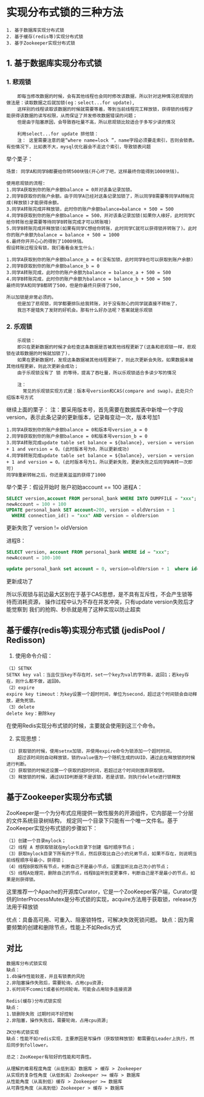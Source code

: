 # 实现分布式锁的三种方法
```text
1. 基于数据库实现分布式锁
2. 基于缓存(redis等)实现分布式锁
3. 基于Zookeeper实现分布式锁
```
## 1. 基于数据库实现分布式锁
### 1. 悲观锁
```text
    即每当修改数据的时候，会有其他线程也会同时修改该数据，所以针对这种情况悲观锁的做法是：读取数据之后就加锁(eg：select...for update),
    这样别的线程读取该数据的时候就需要等着，等到当前线程完工释放锁，获得锁的线程才能获得该数据的读写权限，从而保证了并发修改数据错误的问题；
    但是由于阻塞原因，会导致吞吐量不高，所以悲观锁比较适合于多写少读的情况
    
    利用select...for update 排他锁：
    注： 这里需要注意的是“where name=lock ”，name字段必须要走索引，否则会锁表。有些情况下，比如表不大，mysql优化器会不走这个索引，导致锁表问题
```
举个栗子：
```text
场景: 同学A和同学B都要给你转500块钱(开心坏了吧，这样最终你能得到1000块钱)。

使用悲观锁的流程:
1.同学A获取到你的账户余额balance = 0并对该条记录加锁。
2.同学B获取你的账户余额。由于同学A已经对这条记录加锁了，所以同学B需要等同学A转帐完成(释放锁)才能获得余额。
3.同学A转账完成并释放锁，此时你的账户余额balance=balance + 500 = 500
4.同学B获取到你的账户余额balance = 500，并对该条记录加锁(如果你人缘好，此时同学C给你转账也是需要等待同学B转账完成才可以转账哦)
5.同学B转账完成并释放锁(如果有同学C想给你转账，此时同学C就可以获得锁并转账了)。此时你的账户余额为balance = balance + 500 = 1000
6.最终你开开心心的得到了1000块钱。
假设转账过程没有锁，我们看看会发生什么:

1.同学A获取到你的账户余额balance_a = 0(没有加锁，此时同学B也可以获取到账户余额)
2.同学B获取到你的账户余额balance_b = 0
3.同学A转账完成，此时你的账户余额为balance = balance_a + 500 = 500
4.同学B转账完成，此时你的账户余额为balance = balance_b + 500 = 500
最终同学A和同学B都转了500，但是你最终只获得了500, 

所以加锁是非常必须的。
    但是加了悲观锁，同学都要排队给我转账，对于没有耐心的同学就直接不转帐了，
    我岂不是错失了发财的好机会。那有什么好办法呢？答案就是乐观锁
```
### 2. 乐观锁
```text
    乐观锁：
    即只在更新数据的时候才会检查这条数据是否被其他线程更新了(这条和悲观锁一样，悲观锁在读取数据的时候就加锁了)，
    如果在更新数据时，发现这条数据被其他线程更新了，则此次更新会失败。如果数据未被其他线程更新，则此次更新会成功；
    由于乐观锁没有了 锁 的等待，提高了吞吐量，所以乐观锁适合多读少写的情况
    
    注：
      常见的乐观锁实现方式是：版本号version和CAS(compare and swap)。此处只介绍版本号方式
```
继续上面的栗子：
注：要采用版本号，首先需要在数据库表中新增一个字段version，表示此条记录的更新版本，记录每变动一次，版本号加1
```text
1.同学A获取到你的账户余额balance = 0和版本号version_a = 0
2.同学B获取到你的账户余额balance = 0和版本号version_b = 0
3.同学A转账完成update table set balance = ${balance}, version = version + 1 and version = 0。(此时版本号为0，所以更新成功)
4.同学B转账完成update table set balance = ${balance}, version = version + 1 and version = 0。(此时版本号为1，所以更新失败，更新失败之后同学B再转一次即可)
同学B重新转帐之后，你还是美滋滋的获得了1000
```

举个栗子：假设开始时   账户初始account == 100
进程A：
```sql
SELECT version,account FROM personal_bank WHERE INTO DUMPFILE = "xxx";
newAccount = 100 + 100
UPDATE personal_bank SET account=200, version = oldVersion + 1
  WHERE connection_id() = "xxx" AND version = oldVersion
```
更新失败了   version != oldVersion

进程B： 
```sql
SELECT version, account FROM personal_bank WHERE id = "xxx";
newAccount = 100-100

update personal_bank set account = 0, version=oldVersion + 1  where id="xxx" AND version=oldVersion;
```
更新成功了

所以乐观锁与前边最大区别在于基于CAS思想，是不具有互斥性，不会产生锁等待而消耗资源，
操作过程中认为不存在并发冲突，只有update version失败后才能觉察到
我们的抢购、秒杀就是用了这种实现以防止超卖

 
## 基于缓存(redis等)实现分布式锁 (jedisPool / Redisson)
1. 使用命令介绍：
```text
（1）SETNX
SETNX key val：当且仅当key不存在时，set一个key为val的字符串，返回1；若key存在，则什么都不做，返回0。
（2）expire
expire key timeout：为key设置一个超时时间，单位为second，超过这个时间锁会自动释放，避免死锁。
（3）delete
delete key：删除key
```
在使用Redis实现分布式锁的时候，主要就会使用到这三个命令。

2. 实现思想：
```text
（1）获取锁的时候，使用setnx加锁，并使用expire命令为锁添加一个超时时间，
    超过该时间则自动释放锁，锁的value值为一个随机生成的UUID，通过此在释放锁的时候进行判断。
（2）获取锁的时候还设置一个获取的超时时间，若超过这个时间则放弃获取锁。
（3）释放锁的时候，通过UUID判断是不是该锁，若是该锁，则执行delete进行锁释放
```

## 基于Zookeeper实现分布式锁
ZooKeeper是一个为分布式应用提供一致性服务的开源组件，它内部是一个分层的文件系统目录树结构，
    规定同一个目录下只能有一个唯一文件名。基于ZooKeeper实现分布式锁的步骤如下：
```text
（1）创建一个目录mylock；
（2）线程 A 想获取锁就在mylock目录下创建 临时顺序节点；
（3）获取mylock目录下所有的子节点，然后获取比自己小的兄弟节点，如果不存在，则说明当前线程顺序号最小，获得锁；
（4）线程B获取所有节点，判断自己不是最小节点，设置监听比自己次小的节点；
（5）线程A处理完，删除自己的节点，线程B监听到变更事件，判断自己是不是最小的节点，如果是则获得锁。
```
这里推荐一个Apache的开源库Curator，它是一个ZooKeeper客户端，Curator提供的InterProcessMutex是分布式锁的实现，acquire方法用于获取锁，release方法用于释放锁

优点：具备高可用、可重入、阻塞锁特性，可解决失效死锁问题。
缺点：因为需要频繁的创建和删除节点，性能上不如Redis方式


## 对比
```text
数据库分布式锁实现
缺点：
1.db操作性能较差，并且有锁表的风险
2.非阻塞操作失败后，需要轮询，占用cpu资源;
3.长时间不commit或者长时间轮询，可能会占用较多连接资源

Redis(缓存)分布式锁实现
缺点：
1.锁删除失败 过期时间不好控制
2.非阻塞，操作失败后，需要轮询，占用cpu资源;

ZK分布式锁实现
缺点：性能不如redis实现，主要原因是写操作（获取锁释放锁）都需要在Leader上执行，然后同步到follower。

总之：ZooKeeper有较好的性能和可靠性。

从理解的难易程度角度（从低到高）数据库 > 缓存 > Zookeeper
从实现的复杂性角度（从低到高）Zookeeper >= 缓存 > 数据库
从性能角度（从高到低）缓存 > Zookeeper >= 数据库
从可靠性角度（从高到低）Zookeeper > 缓存 > 数据库
```

